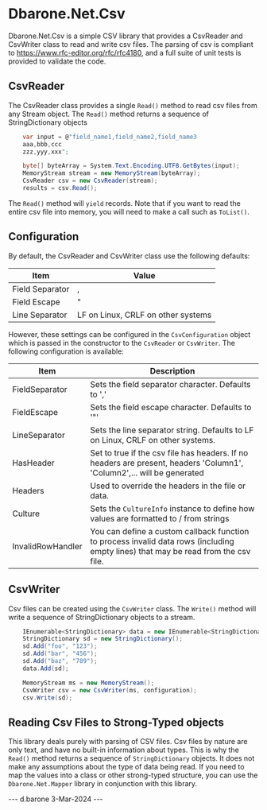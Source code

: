 # Dbarone.Net.Csv
Dbarone.Net.Csv is a simple CSV library that provides a CsvReader and CsvWriter class to read and write csv files. The parsing of csv is compliant to https://www.rfc-editor.org/rfc/rfc4180, and a full suite of unit tests is provided to validate the code.

## CsvReader
The CsvReader class provides a single `Read()` method to read csv files from any Stream object. The `Read()` method returns a sequence of StringDictionary objects

``` C#
    var input = @"field_name1,field_name2,field_name3
    aaa,bbb,ccc
    zzz,yyy,xxx";

    byte[] byteArray = System.Text.Encoding.UTF8.GetBytes(input);
    MemoryStream stream = new MemoryStream(byteArray);
    CsvReader csv = new CsvReader(stream);
    results = csv.Read();
```

The `Read()` method will `yield` records. Note that if you want to read the entire csv file into memory, you will need to make a call such as `ToList()`.

## Configuration
By default, the CsvReader and CsvWriter class use the following defaults:

| Item            | Value                              |
| --------------- | ---------------------------------- |
| Field Separator | ,                                  |
| Field Escape    | "                                  |
| Line Separator  | LF on Linux, CRLF on other systems |

However, these settings can be configured in the `CsvConfiguration` object which is passed in the constructor to the `CsvReader` or `CsvWriter`. The following configuration is available:

| Item              | Description                                                                                                                        |
| ----------------- | ---------------------------------------------------------------------------------------------------------------------------------- |
| FieldSeparator    | Sets the field separator character. Defaults to ','                                                                                |
| FieldEscape       | Sets the field escape character. Defaults to '"'                                                                                   |
| LineSeparator     | Sets the line separator string. Defaults to LF on Linux, CRLF on other systems.                                                    |
| HasHeader         | Set to true if the csv file has headers. If no headers are present, headers 'Column1', 'Column2',... will be generated             |
| Headers           | Used to override the headers in the file or data.                                                                                  |
| Culture           | Sets the `CultureInfo` instance to define how values are formatted to / from strings                                               |
| InvalidRowHandler | You can define a custom callback function to process invalid data rows (including empty lines) that may be read from the csv file. |

## CsvWriter
Csv files can be created using the `CsvWriter` class. The `Write()` method will write a sequence of StringDictionary objects to a stream.

``` c#
    IEnumerable<StringDictionary> data = new IEnumerable<StringDictionary>();
    StringDictionary sd = new StringDictionary();
    sd.Add("foo", "123");
    sd.Add("bar", "456");
    sd.Add("baz", "789");
    data.Add(sd);

    MemoryStream ms = new MemoryStream();
    CsvWriter csv = new CsvWriter(ms, configuration);
    csv.Write(sd);
```

## Reading Csv Files to Strong-Typed objects
This library deals purely with parsing of CSV files. Csv files by nature are only text, and have no built-in information about types. This is why the `Read()` method returns a sequence of `StringDictionary` objects. It does not make any assumptions about the type of data being read. If you need to map the values into a class or other strong-typed structure, you can use the `Dbarone.Net.Mapper` library in conjunction with this library.

--- d.barone 3-Mar-2024 ---